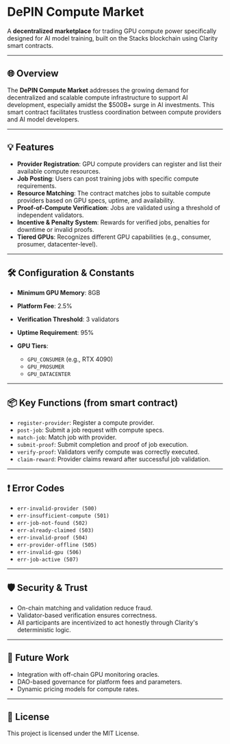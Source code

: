 # DePIN Compute Market

A **decentralized marketplace** for trading GPU compute power specifically designed for AI model training, built on the Stacks blockchain using Clarity smart contracts.

---

## 🌐 Overview

The **DePIN Compute Market** addresses the growing demand for decentralized and scalable compute infrastructure to support AI development, especially amidst the \$500B+ surge in AI investments. This smart contract facilitates trustless coordination between compute providers and AI model developers.

---

## 💡 Features

* **Provider Registration**: GPU compute providers can register and list their available compute resources.
* **Job Posting**: Users can post training jobs with specific compute requirements.
* **Resource Matching**: The contract matches jobs to suitable compute providers based on GPU specs, uptime, and availability.
* **Proof-of-Compute Verification**: Jobs are validated using a threshold of independent validators.
* **Incentive & Penalty System**: Rewards for verified jobs, penalties for downtime or invalid proofs.
* **Tiered GPUs**: Recognizes different GPU capabilities (e.g., consumer, prosumer, datacenter-level).

---

## 🛠 Configuration & Constants

* **Minimum GPU Memory**: 8GB
* **Platform Fee**: 2.5%
* **Verification Threshold**: 3 validators
* **Uptime Requirement**: 95%
* **GPU Tiers**:

  * `GPU_CONSUMER` (e.g., RTX 4090)
  * `GPU_PROSUMER`
  * `GPU_DATACENTER`

---

## 📦 Key Functions (from smart contract)

* `register-provider`: Register a compute provider.
* `post-job`: Submit a job request with compute specs.
* `match-job`: Match job with provider.
* `submit-proof`: Submit completion and proof of job execution.
* `verify-proof`: Validators verify compute was correctly executed.
* `claim-reward`: Provider claims reward after successful job validation.

---

## ❗ Error Codes

* `err-invalid-provider (500)`
* `err-insufficient-compute (501)`
* `err-job-not-found (502)`
* `err-already-claimed (503)`
* `err-invalid-proof (504)`
* `err-provider-offline (505)`
* `err-invalid-gpu (506)`
* `err-job-active (507)`

---

## 🛡 Security & Trust

* On-chain matching and validation reduce fraud.
* Validator-based verification ensures correctness.
* All participants are incentivized to act honestly through Clarity's deterministic logic.

---

## 🧩 Future Work

* Integration with off-chain GPU monitoring oracles.
* DAO-based governance for platform fees and parameters.
* Dynamic pricing models for compute rates.

---

## 📄 License

This project is licensed under the MIT License.

